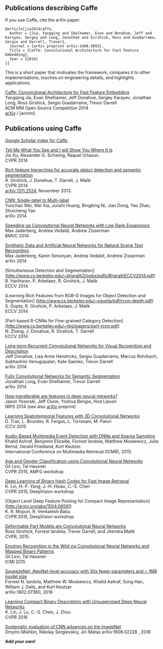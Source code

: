 ## Publications describing Caffe

If you use Caffe, cite the arXiv paper:

```
@article{jia2014caffe,
  Author = {Jia, Yangqing and Shelhamer, Evan and Donahue, Jeff and Karayev, Sergey and Long, Jonathan and Girshick, Ross and Guadarrama, Sergio and Darrell, Trevor},
  Journal = {arXiv preprint arXiv:1408.5093},
  Title = {Caffe: Convolutional Architecture for Fast Feature Embedding},
  Year = {2014}
}}
```

This is a short paper that motivates the framework, compares it to other implementations, touches on engineering details, and highlights applications.

[Caffe: Convolutional Architecture for Fast Feature Embedding](http://arxiv.org/abs/1408.5093)  
Yangqing Jia, Evan Shelhamer, Jeff Donahue, Sergey Karayev, Jonathan Long, Ross
Girshick, Sergio Guadarrama, Trevor Darrell  
ACM MM Open Source Competition 2014  
[arXiv](http://arxiv.org/pdf/1408.5093v1.pdf) / [acmm]

## Publications using Caffe

[Google Scholar index for Caffe](http://scholar.google.com/scholar?oi=bibs&hl=en&cites=1739257544589912763).

[Tell Me What You See and I will Show You Where It Is](http://pages.cs.wisc.edu/~jiaxu/projects/weak-label-seg/)  
Jia Xu, Alexander G. Schwing, Raquel Urtasun.   
CVPR 2014  

[Rich feature hierarchies for accurate object detection and semantic segmentation](http://www.cs.berkeley.edu/~rbg/papers/r-cnn-cvpr.pdf)  
R. Girshick, J. Donahue, T. Darrell, J. Malik  
CVPR 2014  
[arXiv:1311.2524](http://arxiv.org/abs/1310.1531), November 2013.

[CNN: Single-label to Multi-label](http://arxiv.org/abs/1406.5726)  
Yunchao Wei, Wei Xia, Junshi Huang, Bingbing Ni, Jian Dong, Yao Zhao, Shuicheng Yan  
arXiv 2014

[Speeding up Convolutional Neural Networks with Low Rank Expansions](http://arxiv.org/abs/1405.3866)  
Max Jaderberg, Andrea Vedaldi, Andrew Zisserman  
BMVC 2014

[Synthetic Data and Artificial Neural Networks for Natural Scene Text Recognition](http://arxiv.org/abs/1406.2227)  
Max Jaderberg, Karen Simonyan, Andrea Vedaldi, Andrew Zisserman  
arXiv 2014

[Simultaneous Detection and Segmentation] (http://www.cs.berkeley.edu/~bharath2/pubs/pdfs/BharathECCV2014.pdf)  
B. Hariharan, P. Arbelaez, R. Girshick, J. Malik  
ECCV 2014

[Learning Rich Features from RGB-D Images for Object Detection and Segmentation] (http://www.cs.berkeley.edu/~sgupta/pdf/rcnn-depth.pdf)  
S. Gupta, R. Girshick, P. Arbelaez, J. Malik  
ECCV 2014

[Part-based R-CNNs for Fine-grained Category Detection]
(http://www.cs.berkeley.edu/~rbg/papers/part-rcnn.pdf)  
N. Zhang, J. Donahue, R. Girshick, T. Darrell  
ECCV 2014

[Long-term Recurrent Convolutional Networks for Visual Recognition and Description](http://arxiv.org/abs/1411.4389v2)  
Jeff Donahue, Lisa Anne Hendricks, Sergio Guadarrama, Marcus Rohrbach, Subhashini Venugopalan, Kate Saenko, Trevor Darrell  
arXiv 2014

[Fully Convolutional Networks for Semantic Segmentation](http://arxiv.org/abs/1411.4038)  
Jonathan Long, Evan Shelhamer, Trevor Darrell  
arXiv 2014

[How transferable are features in deep neural networks?](http://papers.nips.cc/paper/5347-how-transferable-are-features-in-deep-neural-networks)  
Jason Yosinski, Jeff Clune, Yoshua Bengio, Hod Lipson  
NIPS 2014 (see also [arXiv](http://arxiv.org/abs/1411.1792) preprint)

[ Learning Spatiotemporal Features with 3D Convolutional Networks](http://arxiv.org/abs/1412.0767)  
D. Tran, L. Bourdev, R. Fergus, L. Torresani, M. Paluri  
ICCV 2015  

[Audio-Based Multimedia Event Detection with DNNs and Sparse Sampling](http://www.forrestiandola.com/ICMR_paper_camera_ready_2015.pdf)  
Khalid Ashraf, Benjamin Elizalde, Forrest Iandola, Matthew Moskewicz, Julia Bernd, Gerald Friedland, Kurt Keutzer.  
International Conference on Multimedia Retrieval (ICMR), 2015.

[Age and Gender Classification using Convolutional Neural Networks](http://www.openu.ac.il/home/hassner/projects/cnn_agegender/)  
Gil Levi, Tal Hassner    
CVPR 2015, AMFG workshop 

[Deep Learning of Binary Hash Codes for Fast Image Retrieval](http://www.iis.sinica.edu.tw/~kevinlin311.tw/cvprw15.pdf)  
K. Lin, H.-F. Yang, J.-H. Hsiao, C.-S. Chen    
CVPR 2015, DeepVision workshop 

[Object Level Deep Feature Pooling for Compact Image Representation]
(http://arxiv.org/abs/1504.06591)   
K. R. Mopuri, R. Venkatesh Babu    
CVPR 2015, DeepVision workshop 

[Deformable Part Models are Convolutional Neural Networks](http://arxiv.org/abs/1409.5403)  
Ross Girshick, Forrest Iandola, Trevor Darrell, and Jitendra Malik  
CVPR, 2015.

[Emotion Recognition in the Wild via Convolutional Neural Networks and Mapped Binary Patterns](http://www.openu.ac.il/home/hassner/projects/cnn_emotions/LeviHassner(ICMI15).pdf)  
Gil Levi, Tal Hassner    
ICMI 2015

[SqueezeNet: AlexNet-level accuracy with 50x fewer parameters and < 1MB model size](http://arxiv.org/abs/1602.07360)  
Forrest N. Iandola, Matthew W. Moskewicz, Khalid Ashraf, Song Han, William J. Dally, and Kurt Keutzer  
arXiv:1602.07360, 2016

[Learning Compact Binary Descriptors with Unsupervised Deep Neural Networks](http://www.iis.sinica.edu.tw/~kevinlin311.tw/cvpr16-deepbit.pdf)  
K. Lin, J. Lu, C.-S. Chen, J. Zhou    
CVPR 2016   

[Systematic evaluation of CNN advances on the ImageNet](http://arxiv.org/abs/1606.02228)  
Dmytro Mishkin, Nikolay Sergievskiy, Jiri Matas
arXiv:1606.02228 , 2016

**Add your own!**